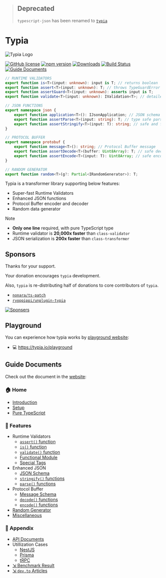 > ## Deprecated
> `typescript-json` has been renamed to [`typia`](https://github.com/samchon/typia)

# Typia
![Typia Logo](https://typia.io/logo.png)

[![GitHub license](https://img.shields.io/badge/license-MIT-blue.svg)](https://github.com/samchon/typia/blob/master/LICENSE)
[![npm version](https://img.shields.io/npm/v/typia.svg)](https://www.npmjs.com/package/typia)
[![Downloads](https://img.shields.io/npm/dm/typia.svg)](https://www.npmjs.com/package/typia)
[![Build Status](https://github.com/samchon/typia/workflows/build/badge.svg)](https://github.com/samchon/typia/actions?query=workflow%3Abuild)
[![Guide Documents](https://img.shields.io/badge/guide-documents-forestgreen)](https://typia.io/docs/)

```typescript
// RUNTIME VALIDATORS
export function is<T>(input: unknown): input is T; // returns boolean
export function assert<T>(input: unknown): T; // throws TypeGuardError
export function assertGuard<T>(input: unknown): asserts input is T;
export function validate<T>(input: unknown): IValidation<T>; // detailed

// JSON FUNCTIONS
export namespace json {
    export function application<T>(): IJsonApplication; // JSON schema
    export function assertParse<T>(input: string): T; // type safe parser
    export function assertStringify<T>(input: T): string; // safe and faster
}

// PROTOCOL BUFFER
export namespace protobuf {
    export function message<T>(): string; // Protocol Buffer message
    export function assertDecode<T>(buffer: Uint8Array): T; // safe decoder
    export function assertEncode<T>(input: T): Uint8Array; // safe encoder
}

// RANDOM GENERATOR
export function random<T>(g?: Partial<IRandomGenerator>): T;
```

Typia is a transformer library supporting below features:

  - Super-fast Runtime Validators
  - Enhanced JSON functions
  - Protocol Buffer encoder and decoder
  - Random data generator

> [!NOTE]
>
> - **Only one line** required, with pure TypeScript type
> - Runtime validator is **20,000x faster** than `class-validator`
> - JSON serialization is **200x faster** than `class-transformer`




## Sponsors
Thanks for your support.

Your donation encourages `typia` development.

Also, `typia` is re-distributing half of donations to core contributors of `typia`.

  - [`nonara/ts-patch`](https://github.com/nonara/ts-patch)
  - [`ryoppippi/unplugin-typia`](https://github.com/ryoppippi/unplugin-typia)

[![Sponsers](https://opencollective.com/typia/badge.svg?avatarHeight=75&width=600)](https://opencollective.com/typia)



## Playground
You can experience how typia works by [playground website](https://typia.io/playground):

  - 💻 https://typia.io/playground




## Guide Documents
Check out the document in the [website](https://typia.io/docs/):

### 🏠 Home
  - [Introduction](https://typia.io/docs/)
  - [Setup](https://typia.io/docs/setup/)
  - [Pure TypeScript](https://typia.io/docs/pure/)
  
### 📖 Features
  - Runtime Validators
    - [`assert()` function](https://typia.io/docs/validators/assert/)
    - [`is()` function](https://typia.io/docs/validators/is/)
    - [`validate()` function](https://typia.io/docs/validators/validate/)
    - [Functional Module](https://typia.io/docs/validators/functional)
    - [Special Tags](https://typia.io/docs/validators/tags/)
  - Enhanced JSON
    - [JSON Schema](https://typia.io/docs/json/schema)
    - [`stringify()` functions](https://typia.io/docs/json/stringify/)
    - [`parse()` functions](https://typia.io/docs/json/parse/)
  - Protocol Buffer
    - [Message Schema](https://typia.io/docs/protobuf/message)
    - [`decode()` functions](https://typia.io/docs/protobuf/decode/)
    - [`encode()` functions](https://typia.io/docs/protobuf/encode/)
  - [Random Generator](https://typia.io/docs/random/)
  - [Miscellaneous](https://typia.io/docs/misc/)

### 🔗 Appendix
  - [API Documents](https://typia.io/api)
  - Utillization Cases
    - [NestJS](https://typia.io/docs/utilization/nestjs/)
    - [Prisma](https://typia.io/docs/utilization/prisma/)
    - [tRPC](https://typia.io/docs/utilization/trpc/)
  - [⇲ Benchmark Result](https://github.com/samchon/typia/tree/master/benchmark/results/11th%20Gen%20Intel(R)%20Core(TM)%20i5-1135G7%20%40%202.40GHz)
  - [⇲ `dev.to` Articles](https://dev.to/samchon/series/22474)
